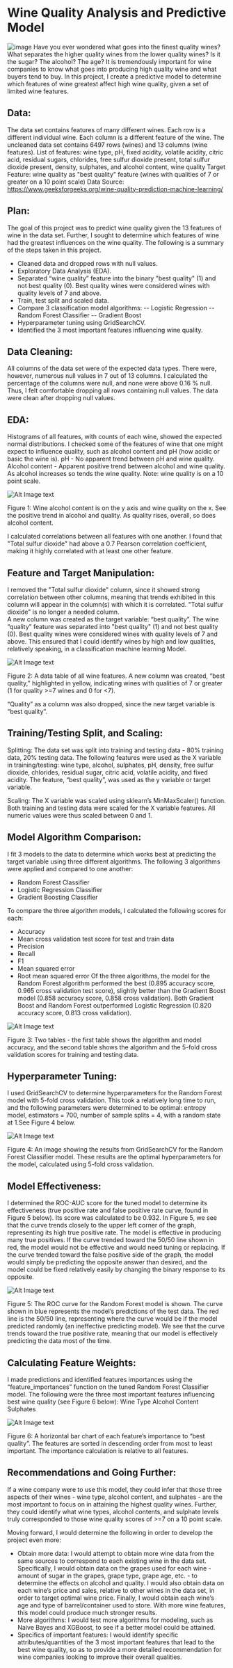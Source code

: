# Wine Quality Analysis and Predictive Model
![image](https://user-images.githubusercontent.com/97368604/182192131-b4eb0442-c8ce-42b6-a996-23913be7b08d.png)
Have you ever wondered what goes into the finest quality wines? What separates the higher quality wines from the lower quality wines? Is it the sugar? The alcohol? The age? It is tremendously important for wine companies to know what goes into producing high quality wine and what buyers tend to buy. In this project, I create a predictive model to determine which features of wine greatest affect high wine quality, given a set of limited wine features. 

## Data:


The data set contains features of many different wines. Each row is a different individual wine. Each column is a different feature of the wine. The uncleaned data set contains 6497 rows (wines) and 13 columns (wine features).
List of features: wine type, pH, fixed acidity, volatile acidity, citric acid, residual sugars, chlorides, free sulfur dioxide present, total sulfur dioxide present, density, sulphates, and alcohol content, wine quality
Target Feature: wine quality as "best quality" feature (wines with qualities of 7 or greater on a 10 point scale)
Data Source: https://www.geeksforgeeks.org/wine-quality-prediction-machine-learning/


## Plan:


The goal of this project was to predict wine quality given the 13 features of wine in the data set. Further, I sought to determine which features of wine had the greatest influences on the wine quality. The following is a summary of the steps taken in this project. 
- Cleaned data and dropped rows with null values.
- Exploratory Data Analysis (EDA). 
- Separated “wine quality” feature into the binary "best quality" (1) and not best quality (0). Best quality wines were considered wines with quality levels of 7 and above. 
- Train, test split and scaled data. 
- Compare 3 classification model algorithms:
-- Logistic Regression
-- Random Forest Classifier
-- Gradient Boost
- Hyperparameter tuning using GridSearchCV.
- Identified the 3 most important features influencing wine quality. 



## Data Cleaning: 


All columns of the data set were of the expected data types. There were, however, numerous null values in 7 out of 13 columns. I calculated the percentage of the columns were null, and none were above 0.16 % null. Thus, I felt comfortable dropping all rows containing null values. The data were clean after dropping null values. 


## EDA:


Histograms of all features, with counts of each wine, showed the expected normal distributions. 
I checked some of the features of wine that one might expect to influence quality, such as alcohol content and pH (how acidic or basic the wine is). 
pH - No apparent trend between pH and wine quality. 
Alcohol content - Apparent positive trend between alcohol and wine quality. As alcohol increases so tends the wine quality. Note: wine quality is on a 10 point scale.

![Alt Image text](https://github.com/JaredBarnes6/wine_quality_capstone/blob/main/Charts%20and%20Images/alcohol%20vs%20quality.png)

Figure 1: Wine alcohol content is on the y axis and wine quality on the x. See the positive trend in alcohol and quality. As quality rises, overall, so does alcohol content. 


I calculated correlations between all features with one another. I found that "Total sulfur dioxide" had above a 0.7 Pearson correlation coefficient, making it highly correlated with at least one other feature.


## Feature and Target Manipulation:


 I removed the "Total sulfur dioxide" column, since it showed strong correlation between other columns, meaning that trends exhibited in this column will appear in the column(s) with which it is correlated. "Total sulfur dioxide" is no longer a needed column.  
A new column was created as the target variable: “best quality”. The wine “quality” feature was separated into "best quality" (1) and not best quality (0). Best quality wines were considered wines with quality levels of 7 and above. This ensured that I could identify wines by high and low qualities, relatively speaking, in a classification machine learning Model. 

![Alt Image text](https://github.com/JaredBarnes6/wine_quality_capstone/blob/main/Charts%20and%20Images/best%20quality%20column%20added%20to%20table%20.png)

Figure 2: A data table of all wine features. A new column was created, “best quality,” highlighted in yellow, indicating wines with qualities of 7 or greater (1 for quality >=7 wines and 0 for <7). 


“Quality” as a column was also dropped, since the new target variable is “best quality”. 



## Training/Testing Split, and Scaling:


Splitting: The data set was split into training and testing data - 80% training data, 20% testing data. The following features were used as the X variable in training/testing: wine type, alcohol, sulphates, pH, density, free sulfur dioxide, chlorides, residual sugar, citric acid, volatile acidity, and fixed acidity. The feature, “best quality”, was used as the y variable or target variable. 

Scaling: The X variable was scaled using sklearn’s MinMaxScaler() function. Both training and testing data were scaled for the X variable features. All numeric values were thus scaled between 0 and 1. 


## Model Algorithm Comparison:


I fit 3 models to the data to determine which works best at predicting the target variable using three different algorithms. The following 3 algorithms were applied and compared to one another:
- Random Forest Classifier
- Logistic Regression Classifier
- Gradient Boosting Classifier

To compare the three algorithm models, I calculated the following scores for each:
- Accuracy 
- Mean cross validation test score for test and train data
- Precision
- Recall
- F1
- Mean squared error
- Root mean squared error
Of the three algorithms, the model for the Random Forest algorithm performed the best (0.895 accuracy score, 0.965 cross validation test score), slightly better than the Gradient Boost model (0.858 accuracy score, 0.858 cross validation). Both Gradient Boost and Random Forest outperformed Logistic Regression (0.820 accuracy score, 0.813 cross validation).

![Alt Image text](https://github.com/JaredBarnes6/wine_quality_capstone/blob/main/Charts%20and%20Images/Algorithm%20comparison.png)

Figure 3: Two tables - the first table shows the algorithm and model accuracy, and the second table shows the algorithm and the 5-fold cross validation scores for training and testing data.
 
## Hyperparameter Tuning:


I used GridSearchCV to determine hyperparameters for the Random Forest model with 5-fold cross validation. This took a relatively long time to run, and the following parameters were determined to be optimal:  entropy model, estimators = 700, number of sample splits = 4, with a random state at 1.See Figure 4 below.



![Alt Image text](https://github.com/JaredBarnes6/wine_quality_capstone/blob/main/Charts%20and%20Images/Random%20Forest%20parameters%20tuned.png)

Figure 4: An image showing the results from GridSearchCV for the Random Forest Classifier model. These results are the optimal hyperparameters for the model, calculated using 5-fold cross validation.


## Model Effectiveness:


I determined the ROC-AUC score for the tuned model to determine its effectiveness (true positive rate and false positive rate curve, found in Figure 5 below). Its score was calculated to be 0.932. In Figure 5, we see that the curve trends closely to the upper left corner of the graph, representing its high true positive rate. The model is effective in producing many true positives. If the curve trended toward the 50/50 line shown in red, the model would not be effective and would need tuning or replacing. If the curve trended toward the false positive side of the graph, the model would simply be predicting the opposite answer than desired, and the model could be fixed relatively easily by changing the binary response to its opposite. 


![Alt Image text](https://github.com/JaredBarnes6/wine_quality_capstone/blob/main/Charts%20and%20Images/30.png)

Figure 5: The ROC curve for the Random Forest model is shown. The curve shown in blue represents the model’s predictions of the test data. The red line is the 50/50 line, representing where the curve would be if the model predicted randomly (an ineffective predicting model). We see that the curve trends toward the true positive rate, meaning that our model is effectively predicting the data most of the time. 



## Calculating Feature Weights:

I made predictions and identified features importances using the “feature_importances” function on the tuned Random Forest Classifier model. The following were the three most important features influencing best wine quality (see Figure 6 below):
    Wine Type
    Alcohol Content
    Sulphates

![Alt Image text](https://github.com/JaredBarnes6/wine_quality_capstone/blob/main/Charts%20and%20Images/Features%20and%20their%20weights%20to%20best%20wine%20quality%20target.png)

Figure 6: A horizontal bar chart of each feature’s importance to “best quality”. The features are sorted in descending order from most to least important. The importance calculation is relative to all features. 



## Recommendations and Going Further:     


If a wine company were to use this model, they could infer that those three aspects of their wines - wine type, alcohol content, and sulphates - are the most important to focus on in attaining the highest quality wines. Further, they could identify what wine types, alcohol contents, and sulphate levels truly corresponded to those wine quality scores of >=7 on a 10 point scale. 

Moving forward, I would determine the following in order to develop the project even more:
- Obtain more data: I would attempt to obtain more wine data from the same sources to correspond to each existing wine in the data set. Specifically, I would obtain data on the grapes used for each wine - amount of sugar in the grapes, grape type, grape age, etc. - to determine the effects on alcohol and quality. I would also obtain data on each wine’s price and sales, relative to other wines in the data set, in order to target optimal wine price. Finally, I would obtain each wine’s age and type of barrel/container used to store. With more wine features, this model could produce much stronger results.
- More algorithms: I would test more algorithms for modeling, such as Naive Bayes and XGBoost, to see if a better model could be attained.
- Specifics of important features: I would identify specific attributes/quantities of the 3 most important features that lead to the best wine quality, so as to provide a more detailed recommendation for wine companies looking to improve their overall qualities.



